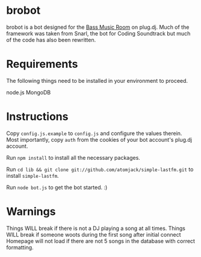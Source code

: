 brobot
=====

brobot is a bot designed for the [Bass Music Room](http://plug.dj/bass-music-garage-dubstep-etc/) on plug.dj. Much of the framework was taken from Snarl, the bot for Coding Soundtrack but much of the code has also been rewritten.

# Requirements
The following things need to be installed in your environment to proceed.

node.js
MongoDB

# Instructions

Copy `config.js.example` to `config.js` and configure the values therein.  Most importantly, copy `auth` from the cookies of your bot account's plug.dj account.

Run `npm install` to install all the necessary packages.

Run `cd lib && git clone git://github.com/atomjack/simple-lastfm.git` to install `simple-lastfm`.

Run `node bot.js` to get the bot started. :)

# Warnings

Things WILL break if there is not a DJ playing a song at all times.
Things WILL break if someone woots during the first song after initial connect
Homepage will not load if there are not 5 songs in the database with correct formatting.
